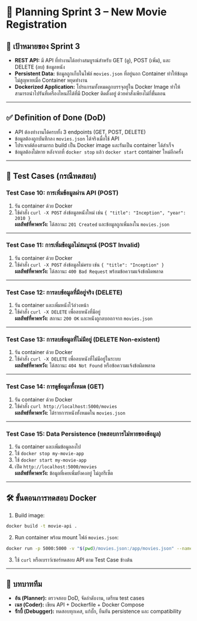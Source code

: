 # 📝 Planning Sprint 3 – New Movie Registration

## 🎯 เป้าหมายของ Sprint 3

- **REST API:** มี API ที่ทำงานได้อย่างสมบูรณ์สำหรับ GET (ดู), POST (เพิ่ม), และ DELETE (ลบ) ข้อมูลหนัง  
- **Persistent Data:** ข้อมูลถูกเก็บในไฟล์ `movies.json` ที่อยู่นอก Container ทำให้ข้อมูลไม่สูญหายเมื่อ Container หยุดทำงาน  
- **Dockerized Application:** โปรแกรมทั้งหมดถูกบรรจุอยู่ใน Docker Image ทำให้สามารถนำไปรันที่เครื่องไหนก็ได้ที่มี Docker ติดตั้งอยู่ ด้วยคำสั่งเพียงไม่กี่ขั้นตอน  

---

## ✅ Definition of Done (DoD)

- API ต้องทำงานได้ครบทั้ง 3 endpoints (GET, POST, DELETE)  
- ข้อมูลต้องถูกบันทึกลง `movies.json` ได้จริงเมื่อใช้ API  
- โปรเจกต์ต้องสามารถ build เป็น Docker image และรันเป็น container ได้สำเร็จ  
- ข้อมูลต้องไม่หาย หลังจากที่ `docker stop` แล้ว `docker start` container ใหม่อีกครั้ง  

---

## 🧪 Test Cases (กรณีทดสอบ)

### Test Case 10: การเพิ่มข้อมูลผ่าน API (POST)
1. รัน container ด้วย Docker  
2. ใช้คำสั่ง `curl -X POST` ส่งข้อมูลหนังใหม่ เช่น `{ "title": "Inception", "year": 2010 }`  
**ผลลัพธ์ที่คาดหวัง:** ได้สถานะ `201 Created` และข้อมูลถูกเพิ่มลงใน `movies.json`  

---

### Test Case 11: การเพิ่มข้อมูลไม่สมบูรณ์ (POST Invalid)
1. รัน container ด้วย Docker  
2. ใช้คำสั่ง `curl -X POST` ส่งข้อมูลไม่ครบ เช่น `{ "title": "Inception" }`  
**ผลลัพธ์ที่คาดหวัง:** ได้สถานะ `400 Bad Request` พร้อมข้อความแจ้งข้อผิดพลาด  

---

### Test Case 12: การลบข้อมูลที่มีอยู่จริง (DELETE)
1. รัน container และเพิ่มหนังไว้ล่วงหน้า  
2. ใช้คำสั่ง `curl -X DELETE` เพื่อลบหนังที่มีอยู่  
**ผลลัพธ์ที่คาดหวัง:** สถานะ `200 OK` และหนังถูกลบออกจาก `movies.json`  

---

### Test Case 13: การลบข้อมูลที่ไม่มีอยู่ (DELETE Non-existent)
1. รัน container ด้วย Docker  
2. ใช้คำสั่ง `curl -X DELETE` เพื่อลบหนังที่ไม่มีอยู่ในระบบ  
**ผลลัพธ์ที่คาดหวัง:** ได้สถานะ `404 Not Found` หรือข้อความแจ้งข้อผิดพลาด  

---

### Test Case 14: การดูข้อมูลทั้งหมด (GET)
1. รัน container ด้วย Docker  
2. ใช้คำสั่ง `curl http://localhost:5000/movies`  
**ผลลัพธ์ที่คาดหวัง:** ได้รายการหนังทั้งหมดใน `movies.json`  

---

### Test Case 15: Data Persistence (ทดสอบการไม่หายของข้อมูล)
1. รัน container และเพิ่มข้อมูลลงไป  
2. ใช้ `docker stop my-movie-app`  
3. ใช้ `docker start my-movie-app`  
4. เปิด `http://localhost:5000/movies`  
**ผลลัพธ์ที่คาดหวัง:** ข้อมูลที่เคยเพิ่มยังคงอยู่ ไม่ถูกรีเซ็ต  

---

## 🛠️ ขั้นตอนการทดสอบ Docker

1. Build image:
```bash
docker build -t movie-api .
```

2. Run container พร้อม mount ไฟล์ `movies.json`:
```bash
docker run -p 5000:5000 -v "$(pwd)/movies.json:/app/movies.json" --name my-movie-app movie-api
```

3. ใช้ `curl` หรือเบราว์เซอร์ทดสอบ API ตาม Test Case ข้างต้น  

---

## 👥 บทบาททีม

- **อ้น (Planner):** ตรวจสอบ DoD, จัดลำดับงาน, เตรียม test cases  
- **เนย (Coder):** เขียน API + Dockerfile + Docker Compose  
- **รักบี้ (Debugger):** ทดสอบทุกเคส, แก้บั๊ก, ยืนยัน persistence และ compatibility  
